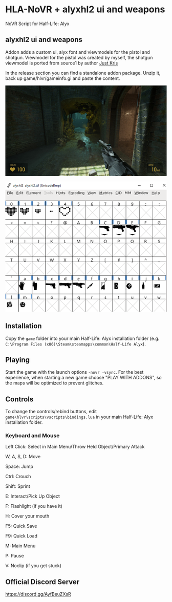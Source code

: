 # HLA-NoVR + alyxhl2 ui and weapons
NoVR Script for Half-Life: Alyx

## alyxhl2 ui and weapons
Addon adds a custom ui, alyx font and viewmodels for the pistol and shotgun.
Viewmodel for the pistol was created by myself, the shotgun viewmodel is ported from source1 by author [Just Kris](https://gamebanana.com/mods/243462) 

In the release section you can find a standalone addon package. Unzip it, back up game/hlvr/gameinfo.gi and paste the content.

![Alt text](image/addon_alyxhl2_ui_weapons_preview.jpg "Preview image ui")

![Alt text](image/font_alyxhl2.png "Preview image font")

## Installation
Copy the ``game`` folder into your main Half-Life: Alyx installation folder (e.g. ``C:\Program Files (x86)\Steam\steamapps\common\Half-Life Alyx``).

## Playing
Start the game with the launch options ``-novr -vsync``. For the best experience, when starting a new game choose "PLAY WITH ADDONS", so the maps will be optimized to prevent glitches.

## Controls
To change the controls/rebind buttons, edit ``game\hlvr\scripts\vscripts\bindings.lua`` in your main Half-Life: Alyx installation folder.
### Keyboard and Mouse
Left Click: Select in Main Menu/Throw Held Object/Primary Attack

W, A, S, D: Move

Space: Jump

Ctrl: Crouch

Shift: Sprint

E: Interact/Pick Up Object

F: Flashlight (if you have it)

H: Cover your mouth

F5: Quick Save

F9: Quick Load

M: Main Menu

P: Pause

V: Noclip (if you get stuck)

## Official Discord Server
https://discord.gg/AyfBeuZXsR
